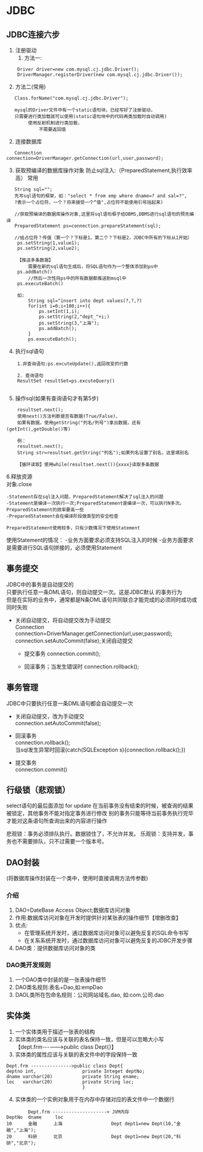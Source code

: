 # JDBC
## 



## JDBC连接六步
1. 注册驱动
   1. 方法一:
```
    Driver driver=new com.mysql.cj.jdbc.Driver();
	DriverManager.registerDriver(new com.mysql.cj.jdbc.Driver());
```
   2. 方法二(常用)
```
   Class.forName("com.mysql.cj.jdbc.Driver");
   
   mysql的Driver文件中有一个static语句块，已经写好了注册驱动，
   只需要进行类加载就可以使用(static语句块中的代码再类加载时自动调用)
		使用反射机制进行类加载，
			不需要返回值
   ```
2. 连接数据库
```
   Connection connection=DriverManager.getConnection(url,user,password);
```
3. 获取预编译的数据库操作对象
   防止sql注入:（PreparedStatement,执行效率高）  常用
```
   String sql="";
   先写sql语句的框架，如："select * from emp where dname=? and sal=?", 
   ?表示一个占位符，一个？将来接受一个“值",占位符不能使用引号括起来)
    
   //获取预编译的数据库操作对象,这里将sql语句框子给DBMS,DBMS进行sql语句的预先编译
   PreparedStatement ps=connection.prepareStatement(sql);  
	
   //给占位符？传值（第一个？下标是1，第二个？下标是2，JDBC中所有的下标从1开始）
	ps.setString(1,value1);
	ps.setString(2,value2);
	
    【推送多条数据】
        需要在新的sql语句生成后，将SQL语句作为一个整体添加到ps中
	ps.addBatch()
        //然后一次性将ps中的所有数据都推送到msql中
	ps.executeBatch()
	
	如:
	    String sql="insert into dept values(?,?,?)
	    for(int i=0;i<100;i++){
	        ps.setInt(1,i);
	        ps.setString(2,"dept_"+i;)
	        ps.setString(3,"上海");
	        ps.addBatch();    
	    }
	    ps.executeBatch();

```
4. 执行sql语句
```
    1.非查询语句:ps.excuteUpdate(),返回改变的行数
    
    2. 查询语句
    ResultSet resultSet=ps.excuteQuery()
    
```
5. 操作sql(如果有查询语句才有第5步)
```aidl
    resultset.next();
    使用next()方法判断是否有数据(True/False)，
	如果有数据，使用getString("列名/列号")拿出数据，还有(getInt(),getDouble()等)

	例：
	resultset.next();
	String str=resultset.getString("列名");如果列名设置了别名，这里填别名
			
	【循环读取】使用while(resultset.next()){xxxx}读取多条数据
```
6.释放资源  
对象.close



	-Statement存在sql注入问题，PreparedStatement解决了sql注入的问题
	-Statement是编译一次执行一次;PreparedStatement是编译一次，可以执行N多次。PreparedStatement的效率要高一些
	-PreparedStatement会在编译阶段做类型的安全检查

	PreparedStatement使用较多，只有少数情况下使用Statement
使用Statement的情况：
-业务方面要求必须支持SQL注入的时候
-业务方面要求是需要进行SQL语句拼接的，必须使用Statement

## 事务提交
JDBC中的事务是自动提交的  
只要执行任意一条DML语句，则自动提交一次。这是JDBC默认 的事务行为  
但是在实际的业务中，通常都是N条DML语句共同联合才能完成的必须同时成功或同时失败  



+ 关闭自动提交，将自动提交改为手动提交  
Connection connection=DriverManager.getConnection(url,user,password);
connection.setAutoCommit(false);关闭自动提交

    * 提交事务
connection.commit();

    * 回滚事务；当发生错误时
connection.rollback();

## 事务管理
JDBC中只要执行任意一条DML语句都会自动提交一次  


+ 关闭自动提交，改为手动提交  
    connection.setAutoCommit(false);

+ 回滚事务  
    connection.rollback();  
    当sql发生异常时回滚(catch(SQLException s){connection.rollback();})  
  
+ 提交事务  
    connection.commit()





## 行级锁（悲观锁）
select语句的最后面添加 for update
在当前事务没有结束的时候，被查询的结果被锁定，其他事务不能对指定事务进行修改
别的事务只能等待当前事务执行完毕才能对这条语句所查询出来的内容进行操作


悲观锁：事务必须排队执行。数据锁住了，不允许并发。
乐观锁：支持并发，事务也不需要排队，只不过需要一个版本号。


## DAO封装
(将数据库操作封装在一个类中，使用时直接调用方法传参数)
### 介绍  
1. DAO=DateBase Access Object;数据库访问对象
2. 作用:数据库访问对象在开发时提供针对某张表的操作细节【增删改查】
3. 优点:
    + 在管理系统开发时，通过数据库访问对象可以避免反复的SQL命令书写
    + 在关系系统开发时，通过数据库访问对象可以避免反复的JDBC开发步骤
4. DAO类：提供数据库访问对象的类
### DAO类开发规则
1. 一个DAO类中封装的是一张表操作细节
2. DAO类名规则:表名+Dao,如:empDao
3. DAOL类所在包命名规则：公司网站域名.dao, 如:com.公司.dao

## 实体类
1. 一个实体类用于描述一张表的结构
2. 实体类的类名应该与关联的表名保持一致，但是可以忽略大小写  
   【dept.frm------>public class Dept{}】
3. 实体类的属性应该与关联的表文件中的字段保持一致
```
Dept.frm --------------->public class Dept{
deptno int,                 private Integet deptNo;
dname varchar(20)           private String ename;
loc   varchar(20)           private String loc;
                            }
```
4. 实体类的一个实例对象用于在内存中存储对应的表文件中一个数据行
```
        Dept.frm --------------------> JVM内存
DeptNo  dname     loc                           
10      金融      上海                  Dept dept1=new Dept(10,"金融","上海");
20      科研      北京                  Dept dept1=new Dept(20,"科研","北京");

```
    

